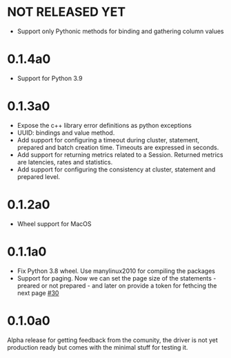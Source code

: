 NOT RELEASED YET
================
- Support only Pythonic methods for binding and gathering column values

0.1.4a0
========
-  Support for Python 3.9

0.1.3a0
=======
- Expose the c++ library error definitions as python exceptions
- UUID: bindings and value method.
- Add support for configuring a timeout during cluster, statement, prepared and batch creation time. Timeouts
are expressed in seconds.
- Add support for returning metrics related to a Session. Returned metrics are latencies, rates and statistics.
- Add support for configuring the consistency at cluster, statement and prepared level.

0.1.2a0
=======
- Wheel support for MacOS

0.1.1a0
=======
- Fix Python 3.8 wheel. Use manylinux2010 for compiling the packages
- Support for paging. Now we can set the page size of the statements - preared or not prepared - and later on
provide a token for fethcing the next page [#30](https://github.com/pfreixes/acsylla/pull/30)

0.1.0a0
=======
Alpha release for getting feedback from the comunity, the driver is not yet production ready but
comes with the minimal stuff for testing it.
